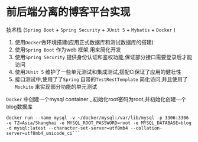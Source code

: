 # 前后端分离的博客平台实现
技术栈 (`Spring Boot` + `Spring Security` + `JUnit 5` + `Mybatis` + `Docker` )

1. 使用`Docker`做环境搭建(应用正式数据库和测试数据库的搭建)
2. 使用`Spring Boot` 作为web 框架,用来简化开发
3. 使用`Spring Security` 提供身份认证和鉴权功能,保证部分接口需要登录后才能访问
4. 使用`JUnit 5` 维护了一些单元测试和集成测试,搭配Ci保证了应用的健壮性
5. 接口测试中,使用了了`Spring` 自带的`TestRestTemplate` 简化访问,并且使用了 `Mockito` 来实现部分功能的单元测试

`Docker` 中创建一个mysql container ,,初始化root密码为root,并初始化创建一个blog数据库
```
docker run --name mysql -v ~/docker/mysql:/var/lib/mysql -p 3306:3306 -e TZ=Asia/Shanghai -e MYSQL_ROOT_PASSWORD=root -e MYSQL_DATABASE=blog -d mysql:latest --character-set-server=utf8mb4 --collation-server=utf8mb4_unicode_ci```